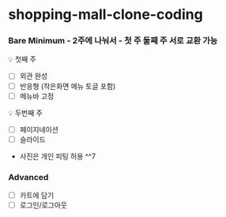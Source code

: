 # shopping-mall-clone-coding

### Bare Minimum - 2주에 나눠서 - 첫 주 둘째 주 서로 교환 가능

<aside>
💡 첫째 주

- [ ] 외관 완성
- [ ] 반응형 (작은화면 메뉴 토글 포함)
- [ ] 메뉴바 고정

💡 두번째 주 

- [ ] 페이지네이션
- [ ] 슬라이드
</aside>

- 사진은 개인 피팅 허용 ^^7

### Advanced

- [ ] 카트에 담기
- [ ] 로그인/로그아웃
